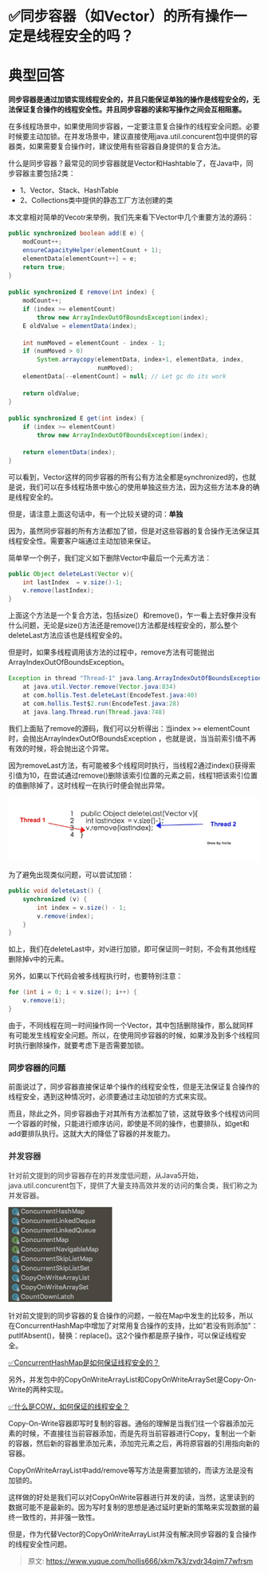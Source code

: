 # ✅同步容器（如Vector）的所有操作一定是线程安全的吗？

# 典型回答


**同步容器是通过加锁实现线程安全的，并且只能保证单独的操作是线程安全的，无法保证复合操作的线程安全性。并且同步容器的读和写操作之间会互相阻塞。**



在多线程场景中，如果使用同步容器，一定要注意复合操作的线程安全问题。必要时候要主动加锁。在并发场景中，建议直接使用java.util.concurent包中提供的容器类，如果需要复合操作时，建议使用有些容器自身提供的复合方法。



什么是同步容器？最常见的同步容器就是Vector和Hashtable了，在Java中，同步容器主要包括2类：

+ 1、Vector、Stack、HashTable
+ 2、Collections类中提供的静态工厂方法创建的类



本文拿相对简单的Vecotr来举例，我们先来看下Vector中几个重要方法的源码：

<font style="color:rgb(51, 51, 51);"></font>

```java
public synchronized boolean add(E e) {
    modCount++;
    ensureCapacityHelper(elementCount + 1);
    elementData[elementCount++] = e;
    return true;
}

public synchronized E remove(int index) {
    modCount++;
    if (index >= elementCount)
        throw new ArrayIndexOutOfBoundsException(index);
    E oldValue = elementData(index);

    int numMoved = elementCount - index - 1;
    if (numMoved > 0)
        System.arraycopy(elementData, index+1, elementData, index,
                         numMoved);
    elementData[--elementCount] = null; // Let gc do its work

    return oldValue;
}

public synchronized E get(int index) {
    if (index >= elementCount)
        throw new ArrayIndexOutOfBoundsException(index);

    return elementData(index);
}
```



可以看到，Vector这样的同步容器的所有公有方法全都是synchronized的，也就是说，我们可以在多线程场景中放心的使用单独这些方法，因为这些方法本身的确是线程安全的。



但是，请注意上面这句话中，有一个比较关键的词：**单独**



因为，虽然同步容器的所有方法都加了锁，但是对这些容器的复合操作无法保证其线程安全性。需要客户端通过主动加锁来保证。



简单举一个例子，我们定义如下删除Vector中最后一个元素方法：



```java
public Object deleteLast(Vector v){
    int lastIndex  = v.size()-1;
    v.remove(lastIndex);
}
```



上面这个方法是一个复合方法，包括size(）和remove()，乍一看上去好像并没有什么问题，无论是size()方法还是remove()方法都是线程安全的，那么整个deleteLast方法应该也是线程安全的。



但是时，如果多线程调用该方法的过程中，remove方法有可能抛出ArrayIndexOutOfBoundsException。



```java
Exception in thread "Thread-1" java.lang.ArrayIndexOutOfBoundsException: Array index out of range: 879
    at java.util.Vector.remove(Vector.java:834)
    at com.hollis.Test.deleteLast(EncodeTest.java:40)
    at com.hollis.Test$2.run(EncodeTest.java:28)
    at java.lang.Thread.run(Thread.java:748)
```



我们上面贴了remove的源码，我们可以分析得出：当index >= elementCount时，会抛出ArrayIndexOutOfBoundsException ，也就是说，当当前索引值不再有效的时候，将会抛出这个异常。



因为removeLast方法，有可能被多个线程同时执行，当线程2通过index()获得索引值为10，在尝试通过remove()删除该索引位置的元素之前，线程1把该索引位置的值删除掉了，这时线程一在执行时便会抛出异常。



![1705728607475-03116499-bc2e-44ec-89dc-9c96b919fd5a.jpeg](./img/0NLHrkEfu6oddMpv/1705728607475-03116499-bc2e-44ec-89dc-9c96b919fd5a-212194.jpeg)

  
 

为了避免出现类似问题，可以尝试加锁：



```java
public void deleteLast() {
    synchronized (v) {
        int index = v.size() - 1;
        v.remove(index);
    }
}
```



如上，我们在deleteLast中，对v进行加锁，即可保证同一时刻，不会有其他线程删除掉v中的元素。



另外，如果以下代码会被多线程执行时，也要特别注意：



```java
for (int i = 0; i < v.size(); i++) {
    v.remove(i);
}
```



由于，不同线程在同一时间操作同一个Vector，其中包括删除操作，那么就同样有可能发生线程安全问题。所以，在使用同步容器的时候，如果涉及到多个线程同时执行删除操作，就要考虑下是否需要加锁。



### 同步容器的问题
前面说过了，同步容器直接保证单个操作的线程安全性，但是无法保证复合操作的线程安全，遇到这种情况时，必须要通过主动加锁的方式来实现。



而且，除此之外，同步容器由于对其所有方法都加了锁，这就导致多个线程访问同一个容器的时候，只能进行顺序访问，即使是不同的操作，也要排队，如get和add要排队执行。这就大大的降低了容器的并发能力。



### <font style="color:rgb(51, 51, 51);">并发容器</font>
<font style="color:rgb(51, 51, 51);">针对前文提到的同步容器存在的并发度低问题，从Java5开始，java.util.concurent包下，提供了大量支持高效并发的访问的集合类，我们称之为并发容器。</font>

<font style="color:rgb(51, 51, 51);"></font>

![1705728673343-b632dcc9-3770-4abd-84e2-e929c43472a4.jpeg](./img/0NLHrkEfu6oddMpv/1705728673343-b632dcc9-3770-4abd-84e2-e929c43472a4-559539.jpeg)

<font style="color:rgb(51, 51, 51);"></font>

针对前文提到的同步容器的复合操作的问题，一般在Map中发生的比较多，所以在ConcurrentHashMap中增加了对常用复合操作的支持，比如"若没有则添加"：putIfAbsent()，替换：replace()。这2个操作都是原子操作，可以保证线程安全。



[✅ConcurrentHashMap是如何保证线程安全的？](https://www.yuque.com/hollis666/xkm7k3/seuqd9oynk2enp9t)



另外，并发包中的CopyOnWriteArrayList和CopyOnWriteArraySet是Copy-On-Write的两种实现。



[✅什么是COW，如何保证的线程安全？](https://www.yuque.com/hollis666/xkm7k3/sn842t5l24dmlsp4)



Copy-On-Write容器即写时复制的容器。通俗的理解是当我们往一个容器添加元素的时候，不直接往当前容器添加，而是先将当前容器进行Copy，复制出一个新的容器，然后新的容器里添加元素，添加完元素之后，再将原容器的引用指向新的容器。



CopyOnWriteArrayList中add/remove等写方法是需要加锁的，而读方法是没有加锁的。



这样做的好处是我们可以对CopyOnWrite容器进行并发的读，当然，这里读到的数据可能不是最新的。因为写时复制的思想是通过延时更新的策略来实现数据的最终一致性的，并非强一致性。



但是，作为代替Vector的CopyOnWriteArrayList并没有解决同步容器的复合操作的线程安全性问题。



> 原文: <https://www.yuque.com/hollis666/xkm7k3/zvdr34qim77wfrsm>